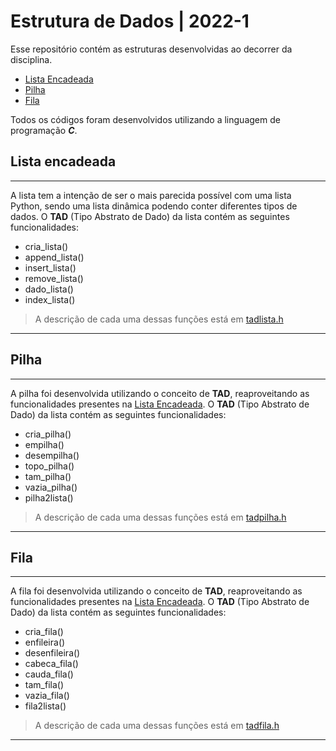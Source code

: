 # Estrutura de Dados | 2022-1

Esse repositório contém as estruturas desenvolvidas ao decorrer da disciplina. 

- [Lista Encadeada](/Lista%20Encadeada/)
- [Pilha](/Pilha/)
- [Fila](/Fila/)

Todos os códigos foram desenvolvidos utilizando a linguagem de programação ***C***.

## **Lista encadeada**
____________________________________________________
A lista tem a intenção de ser o mais parecida possível com uma lista Python, sendo uma lista dinâmica podendo conter diferentes tipos de dados. O **TAD** (Tipo Abstrato de Dado) da lista contém as seguintes funcionalidades:

- cria_lista()
- append_lista()
- insert_lista()
- remove_lista()
- dado_lista()
- index_lista()
  
> A descrição de cada uma dessas funções está em [tadlista.h](tadlista.h)
----------------------------------------------------

## **Pilha**
____________________________________________________
A pilha foi desenvolvida utilizando o conceito de **TAD**, reaproveitando as funcionalidades presentes na [Lista Encadeada](tadlista.h). O **TAD** (Tipo Abstrato de Dado) da lista contém as seguintes funcionalidades:

- cria_pilha()
- empilha()
- desempilha()
- topo_pilha()
- tam_pilha()
- vazia_pilha()
- pilha2lista()

  
> A descrição de cada uma dessas funções está em [tadpilha.h](tadpilha.h)
----------------------------------------------------

## **Fila**
____________________________________________________
A fila foi desenvolvida utilizando o conceito de **TAD**, reaproveitando as funcionalidades presentes na [Lista Encadeada](tadlista.h). O **TAD** (Tipo Abstrato de Dado) da lista contém as seguintes funcionalidades:

- cria_fila()
- enfileira()
- desenfileira()
- cabeca_fila()
- cauda_fila()
- tam_fila()
- vazia_fila()
- fila2lista()

  
> A descrição de cada uma dessas funções está em [tadfila.h](tadfila.h)
----------------------------------------------------